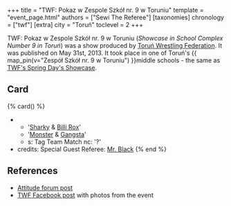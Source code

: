 +++
title = "TWF: Pokaz w Zespole Szkół nr. 9 w Toruniu"
template = "event_page.html"
authors = ["Sewi The Referee"]
[taxonomies]
chronology = ["twf"]
[extra]
city = "Toruń"
toclevel = 2
+++

TWF: Pokaz w Zespole Szkół nr. 9 w Toruniu (_Showcase in School Complex Number 9 in Toruń_) was a show produced by [Toruń Wrestling Federation](@/o/twf.md). It was published on May 31st, 2013. It took place in one of Toruń's {{ map_pin(v="Zespół Szkół nr. 9 w Toruniu") }}middle schools - the same as [TWF's Spring Day's Showcase](@/e/twf/2013-03-21-twf-dzien-wiosny.md).

## Card

{% card() %}
- - '[Sharky](@/w/sharky.md) & [Billi Rox](@/w/corin-mear.md)'
  - '[Monster](@/w/chris-hunter.md) & [Gangsta](@/w/jay-revolt.md)'
  - s: Tag Team Match
    nc: '?'
- credits:
    Special Guest Referee: [Mr. Black](@/w/mr-black.md)
{% end %}

## References

* [Attitude forum post](https://forum.wrestling.pl/topic/33019-twf-pokaz-w-zespole-szkół-nr-9-po-raz-drugi)
* [TWF Facebook post](https://www.facebook.com/photo/?fbid=570530556319892&set=a.570530486319899) with photos from the event
